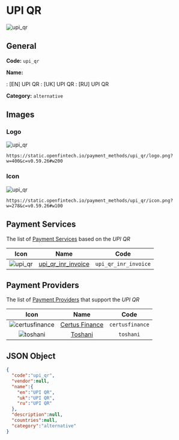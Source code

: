 
# UPI QR 
![upi_qr](https://static.openfintech.io/payment_methods/upi_qr/logo.png?w=400&c=v0.59.26#w200)  

## General 
**Code:** `upi_qr` 
 
**Name:** 
 
:	[EN] UPI QR 
:	[UK] UPI QR 
:	[RU] UPI QR 
 
**Category:** `alternative` 
 

## Images 

### Logo 
![upi_qr](https://static.openfintech.io/payment_methods/upi_qr/logo.png?w=400&c=v0.59.26#w200)  

```
https://static.openfintech.io/payment_methods/upi_qr/logo.png?w=400&c=v0.59.26#w200
```  

### Icon 
![upi_qr](https://static.openfintech.io/payment_methods/upi_qr/icon.png?w=278&c=v0.59.26#w100)  

```
https://static.openfintech.io/payment_methods/upi_qr/icon.png?w=278&c=v0.59.26#w100
```  

## Payment Services 
 
The list of [Payment Services](/payment-services/) based on the _UPI QR_ 

|Icon|Name|Code| 
|:---:|:---:|:---:| 
|![upi_qr](https://static.openfintech.io/payment_methods/upi_qr/icon.png?w=278&c=v0.59.26#w100) |[upi_qr_inr_invoice](/payment-services/upi_qr_inr_invoice/)|`upi_qr_inr_invoice`| 
 

## Payment Providers 
 
The list of [Payment Providers](/payment-providers/) that support the _UPI QR_ 

|Icon|Name|Code| 
|:---:|:---:|:---:| 
|![certusfinance](https://static.openfintech.io/payment_providers/certusfinance/icon.png?w=278&c=v0.59.26#w100) |[Certus Finance](/payment-providers/certusfinance/)|`certusfinance`| 
|![toshani](https://static.openfintech.io/payment_providers/toshani/icon.png?w=278&c=v0.59.26#w100) |[Toshani](/payment-providers/toshani/)|`toshani`| 
 

## JSON Object 

```json
{
  "code":"upi_qr",
  "vendor":null,
  "name":{
    "en":"UPI QR",
    "uk":"UPI QR",
    "ru":"UPI QR"
  },
  "description":null,
  "countries":null,
  "category":"alternative"
}
```  
